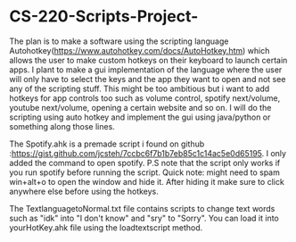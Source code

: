 # CS-220-Scripts-Project-
The plan is to make a software using the scripting language Autohotkey(https://www.autohotkey.com/docs/AutoHotkey.htm) which allows the user to make custom hotkeys on their keyboard to launch certain apps.
I plant to make a gui implementation of the language where the user will only have to select the keys and the app they want to open and 
not see any of the scripting stuff.
This might be too ambitious but i want to add hotkeys for app controls too such as volume control, spotify next/volume, youtube next/volume,
opening a certain website and so on.
I will do the scripting using auto hotkey and implement the gui using java/python or something along those lines.





The Spotify.ahk is a premade script i found on github :https://gist.github.com/jcsteh/7ccbc6f7b1b7eb85c1c14ac5e0d65195.
I only added the command to open spotify.
P.S note that the script only works if you run spotify before running the script.
Quick note: might need to spam win+alt+o to open the window and hide it. After hiding it make sure to click anywhere else before using the hotkeys.

The TextlanguagetoNormal.txt file contains scripts to change text words such as "idk" into "I don't know" and "sry" to "Sorry". You can load it into yourHotKey.ahk file using the loadtextscript method.
